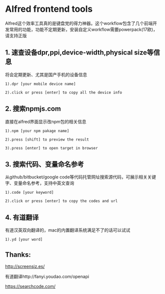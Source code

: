 # Alfred frontend tools
Alfred这个效率工具真的是键盘党的得力神器。这个workflow包含了几个前端开发常用的功能，功能不定期更新，安装自定义workflow需要powerpack(17欧)，请支持正版

## 1. 速查设备dpr,ppi,device-width,physical size等信息
将会定期更新、尤其是国产手机的设备信息
```
1).dpr [your mobile device name]

2).click or press [enter] to copy all the device info
```

## 2. 搜索npmjs.com
直接在alfred界面显示改npm包的相关信息
```
1).npm [your npm pakage name]

2).press [shift] to preview the result

3).press [enter] to open target in browser
```

## 3. 搜索代码、变量命名参考
从github/bitbucket/google code等代码托管网址搜索源代码，可展示相关关键字、变量命名参考，支持中英文查询
```
1).code [your keyword]

2).click or press [enter] to copy the codes and url
```

## 4. 有道翻译
有道汉英双向翻译的，mac的内置翻译系统满足不了的话可以试试
```
1).yd [your word]
```


## Thanks:
http://screensiz.es/

有道翻译http://fanyi.youdao.com/openapi

https://searchcode.com/


